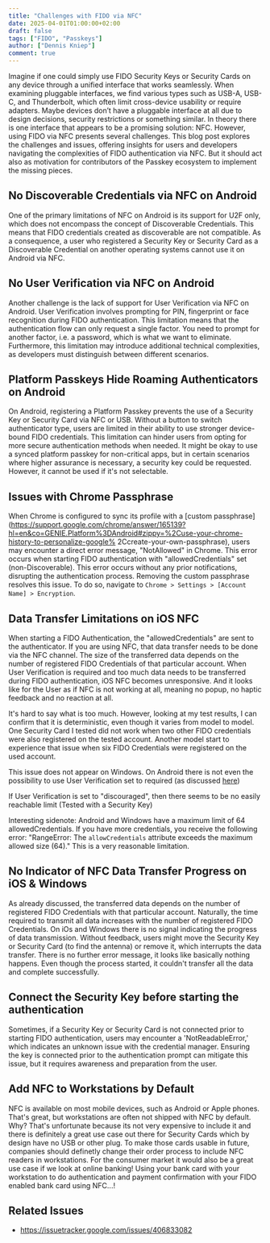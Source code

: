```yaml
---
title: "Challenges with FIDO via NFC"
date: 2025-04-01T01:00:00+02:00
draft: false
tags: ["FIDO", "Passkeys"]
author: ["Dennis Kniep"]
comment: true
---
```


Imagine if one could simply use FIDO Security Keys or Security Cards on any device through a unified interface that works seamlessly. When examining pluggable interfaces, we find various types such as USB-A, USB-C, and Thunderbolt, which often limit cross-device usability or require adapters. Maybe devices don’t have a pluggable interface at all due to design decisions, security restrictions or something similar. In theory there is one interface that appears to be a promising solution: NFC. However, using FIDO via NFC presents several challenges. This blog post explores the challenges and issues, offering insights for users and developers navigating the complexities of FIDO authentication via NFC. But it should act also as motivation for contributors of the Passkey ecosystem to implement the missing pieces.

## No Discoverable Credentials via NFC on Android

One of the primary limitations of NFC on Android is its support for U2F only, which does not encompass the concept of Discoverable Credentials. This means that FIDO credentials created as discoverable are not compatible. As a consequence, a user who registered a Security Key or Security Card as a Discoverable Credential on another operating systems cannot use it on Android via NFC.

## No User Verification via NFC on Android

Another challenge is the lack of support for User Verification via NFC on Android. User Verification involves prompting for PIN, fingerprint or face recognition during FIDO authentication. This limitation means that the authentication flow can only request a single factor. You need to prompt for another factor, i.e. a password, which is what we want to eliminate. Furthermore, this limitation may introduce additional technical complexities, as developers must distinguish between different scenarios.

## Platform Passkeys Hide Roaming Authenticators on Android

On Android, registering a Platform Passkey prevents the use of a Security Key or Security Card via NFC or USB.
Without a button to switch authenticator type, users are limited in their ability to use stronger device-bound FIDO credentials. This limitation can hinder users from opting for more secure authentication methods when needed. It might be okay to use a synced platform passkey for non-critical apps, but in certain scenarios where higher assurance is necessary, a security key could be requested. However, it cannot be used if it's not selectable.

## Issues with Chrome Passphrase

When Chrome is configured to sync its profile with a [custom passphrase](https://support.google.com/chrome/answer/165139?hl=en&co=GENIE.Platform%3DAndroid#zippy=%2Cuse-your-chrome-history-to-personalize-google%
2Ccreate-your-own-passphrase), users may encounter a direct error message, "NotAllowed" in Chrome. This error occurs when starting FIDO authentication with "allowedCredentials" set (non-Discoverable). This error occurs without any prior notifications, disrupting the authentication process. Removing the custom passphrase resolves this issue. To do so, navigate to `Chrome > Settings > [Account Name] > Encryption`.

## Data Transfer Limitations on iOS NFC

When starting a FIDO Authentication, the "allowedCredentials" are sent to the authenticator. If you are using NFC, that data transfer needs to be done via the NFC channel. The size of the transferred data depends on the number of registered FIDO Credentials of that particular account. When User Verification is required and too much data needs to be transferred during FIDO authentication, iOS NFC becomes unresponsive. And it looks like for the User as if NFC is not working at all, meaning no popup, no haptic feedback and no reaction at all.

It's hard to say what is too much. However, looking at my test results, I can confirm that it is deterministic, even though it varies from model to model. One Security Card I tested did not work when two other FIDO credentials were also registered on the tested account. Another model start to experience that issue when six FIDO Credentials were registered on the used account.

This issue does not appear on Windows. On Android there is not even the possibility to use User Verification set to required (as discussed [here](#no-user-verification-via-nfc-on-android))

If User Verification is set to "discouraged", then there seems to be no easily reachable limit (Tested with a Security Key)

Interesting sidenote: Android and Windows have a maximum limit of 64 allowedCredentials. If you have more credentials, you receive the following error: "RangeError: The `allowCredentials` attribute exceeds the maximum allowed size (64)."
This is a very reasonable limitation.

## No Indicator of NFC Data Transfer Progress on iOS & Windows

As already discussed, the transferred data depends on the number of registered FIDO Credentials with that particular account. Naturally, the time required to transmit all data increases with the number of registered FIDO Credentials. On iOs and Windows there is no signal indicating the progress of data transmission. Without feedback, users might move the Security Key or Security Card (to find the antenna) or remove it, which interrupts the data transfer. There is no further error message, it looks like basically nothing happens. Even though the process started, it couldn't transfer all the data and complete successfully.

## Connect the Security Key before starting the authentication

Sometimes, if a Security Key or Security Card is not connected prior to starting FIDO authentication, users may encounter a 'NotReadableError,' which indicates an unknown issue with the credential manager. Ensuring the key is connected prior to the authentication prompt can mitigate this issue, but it requires awareness and preparation from the user.

## Add NFC to Workstations by Default

NFC is available on most mobile devices, such as Android or Apple phones. That's great, but workstations are often not shipped with NFC by default. Why? That's unfortunate because its not very expensive to include it and there is definitely a great use case out there for Security Cards which by design have no USB or other plug.
To make those cards usable in future, companies should definetly change their order process to include NFC readers in workstations. For the consumer market it would also be a great use case if we look at online banking! Using your bank card with your workstation to do authentication and payment confirmation with your FIDO enabled bank card using NFC...!

## Related Issues
* https://issuetracker.google.com/issues/406833082
